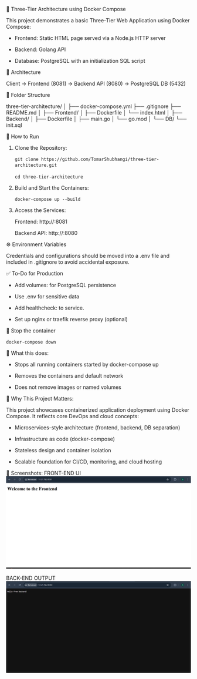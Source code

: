 🐳 Three-Tier Architecture using Docker Compose

This project demonstrates a basic Three-Tier Web Application using Docker Compose:

- Frontend: Static HTML page served via a Node.js HTTP server
  
- Backend: Golang API
  
- Database: PostgreSQL with an initialization SQL script



🧱 Architecture

 Client → Frontend (8081) → Backend API (8080) → PostgreSQL DB (5432)



📁 Folder Structure

three-tier-architecture/
│
├── docker-compose.yml
├── .gitignore
├── README.md
│
├── Frontend/
│   ├── Dockerfile
│   └── index.html
│
├── Backend/
│   ├── Dockerfile
│   ├── main.go
│   └── go.mod
│
└── DB/
    └── init.sql

    

🚀 How to Run

1. Clone the Repository:
   
       git clone https://github.com/TomarShubhangi/three-tier-architecture.git
   
       cd three-tier-architecture
   
2. Build and Start the Containers:

       docker-compose up --build

3. Access the Services:
   
     Frontend: http://<your-public-ip>:8081
   
     Backend API: http://<your-public-ip>:8080
   


⚙️ Environment Variables

   Credentials and configurations should be moved into a .env file and included in .gitignore to avoid accidental exposure.



✅ To-Do for Production

 - Add volumes: for PostgreSQL persistence
   
 - Use .env for sensitive data
   
 - Add healthcheck: to service.
   
 - Set up nginx or traefik reverse proxy (optional)



📌 Stop the container

    docker-compose down



📌 What this does:

  - Stops all running containers started by docker-compose up
    
  - Removes the containers and default network

  - Does not remove images or named volumes



📌 Why This Project Matters:

This project showcases containerized application deployment using Docker Compose. It reflects core DevOps and cloud concepts:

- Microservices-style architecture (frontend, backend, DB separation)

- Infrastructure as code (docker-compose)

- Stateless design and container isolation

- Scalable foundation for CI/CD, monitoring, and cloud hosting



📸 Screenshots:
FRONT-END UI
![Frontend UI](https://github.com/TomarShubhangi/three-tier-architecture/blob/master/screenshots/frontend.png?raw=true)

BACK-END OUTPUT
![Backend Output](https://github.com/TomarShubhangi/three-tier-architecture/blob/master/screenshots/backend.png?raw=true)


